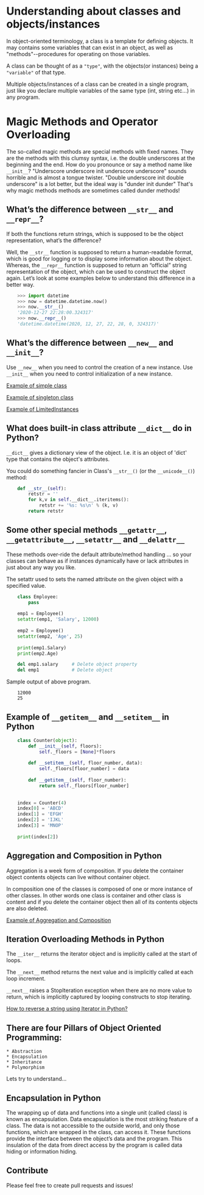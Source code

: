 # Understanding about classes and objects/instances

In object-oriented terminology, a class is a template for defining objects. It may contains some variables that can exist in an object, as well as "methods"--procedures for operating on those variables. 

A class can be thought of as a `"type"`, with the objects(or instances) being a `"variable"` of that type. 

Multiple objects/instances of a class can be created in a single program, just like you declare multiple variables of the same type (int, string etc...) in any program.


# Magic Methods and Operator Overloading

The so-called magic methods are special methods with fixed names. They are the methods with this clumsy syntax, i.e. the double underscores at the beginning and the end. 
How do you pronounce or say a method name like `__init__`? "Underscore underscore init underscore underscore" sounds horrible and is almost a tongue twister. "Double underscore init double underscore" is a lot better, but the ideal way is "dunder init dunder" That's why magic methods methods are sometimes called dunder methods!

## What’s the difference between `__str__` and `__repr__`?
If both the functions return strings, which is supposed to be the object representation, what’s the difference?

Well, the `__str__` function is supposed to return a human-readable format, which is good for logging or to display some information about the object. Whereas, the `__repr__` function is supposed to return an “official” string representation of the object, which can be used to construct the object again. Let’s look at some examples below to understand this difference in a better way.
```python
    >>> import datetime
    >>> now = datetime.datetime.now()
    >>> now.__str__()
    '2020-12-27 22:28:00.324317'
    >>> now.__repr__()
    'datetime.datetime(2020, 12, 27, 22, 28, 0, 324317)'
```

## What’s the difference between `__new__` and `__init__`?

Use `__new__` when you need to control the creation of a new instance. Use `__init__` when you need to control initialization of a new instance.

[Example of simple class](https://github.com/jprsurendra/core_python/blob/main/oops/new_and_init_in_class.py) 

[Example of singleton class](https://github.com/jprsurendra/core_python/blob/main/oops/singleton.py) 

[Example of LimitedInstances](https://github.com/jprsurendra/core_python/blob/main/oops/limited_instances.py) 
 

## What does built-in class attribute `__dict__` do in Python?

`__dict__` gives a dictionary view of the object. I.e. it is an object of 'dict' type that contains the object's attributes.

You could do something fancier in Class's `__str__()` (or the `__unicode__()`) method:
```python
    def __str__(self):
        retstr = ''
        for k,v in self.__dict__.iteritems():
            retstr += '%s: %s\n' % (k, v)
        return retstr
```

## Some other special methods `__getattr__`, `__getattribute__`, `__setattr__` and `__delattr__`

These methods over-ride the default attribute/method handling … so your classes can behave as if instances dynamically have or lack attributes in just about any way you like. 

The setattr used to sets the named attribute on the given object with a specified value.

```python
    class Employee:
        pass 
     
    emp1 = Employee()
    setattr(emp1, 'Salary', 12000)
     
    emp2 = Employee()
    setattr(emp2, 'Age', 25)
     
    print(emp1.Salary)
    print(emp2.Age)

    del emp1.salary     # Delete object property
    del emp1            # Delete object
```
Sample output of above program.
```
    12000
    25
```
## Example of `__getitem__` and `__setitem__` in Python
```python
    class Counter(object):
        def __init__(self, floors):
            self._floors = [None]*floors
     
        def __setitem__(self, floor_number, data):
            self._floors[floor_number] = data
     
        def __getitem__(self, floor_number):
            return self._floors[floor_number]
     
     
    index = Counter(4)
    index[0] = 'ABCD'
    index[1] = 'EFGH'
    index[2] = 'IJKL'
    index[3] = 'MNOP'
     
    print(index[2])
```

## Aggregation and Composition in Python

Aggregation is a week form of composition. If you delete the container object contents objects can live without container object.

In composition one of the classes is composed of one or more instance of other classes. In other words one class is container and other class is content and if you delete the container object then all of its contents objects are also deleted.

[Example of Aggregation and Composition](https://github.com/jprsurendra/core_python/blob/main/oops/aggregation_and_composition.py) 

 
## Iteration Overloading Methods in Python

The `__iter__` returns the iterator object and is implicitly called at the start of loops.

The `__next__` method returns the next value and is implicitly called at each loop increment.

`__next__` raises a StopIteration exception when there are no more value to return,
which is implicitly captured by looping constructs to stop iterating.

[How to reverse a string using Iterator in Python?](https://github.com/jprsurendra/core_python/blob/main/oops/iteration.py) 


## There are four Pillars of Object Oriented Programming:
    * Abstraction 
    * Encapsulation
    * Inheritance
    * Polymorphism 
Lets try to understand...
## Encapsulation in Python

The wrapping up of data and functions into a single unit (called class) is known as encapsulation. Data encapsulation is the most striking feature of a class. The data is not accessible to the outside world, and only those functions, which are wrapped in the class, can access it. These functions provide the interface between the object’s data and the program. This insulation of the data from direct access by the program is called data hiding or information hiding.


## Contribute

Please feel free to create pull requests and issues!